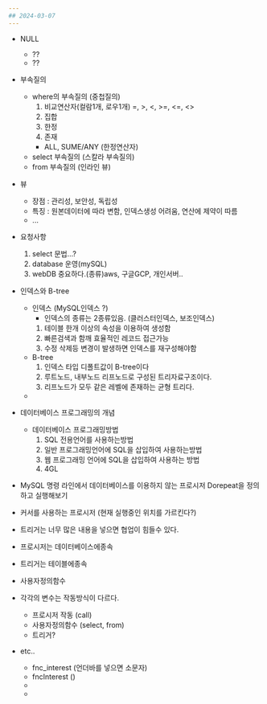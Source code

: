 ```yaml
---
## 2024-03-07
---
```


- NULL
    - ??
    - ??

- 부속질의
    - where의 부속질의 (중첩질의)
        1. 비교연산자(컬람1개, 로우1개) =, >, <, >=, <=, <>
        2. 집합
        3. 한정
        4. 존재
        - ALL, SUME/ANY (한정연산자)
    - select 부속질의 (스칼라 부속질의)
    - from 부속질의 (인라인 뷰)
- 뷰
    - 장점 : 관리성, 보안성, 독립성
    - 특징 : 원본데이터에 따라 변함, 인덱스생성 어려움, 연산에 제약이 따름
    - ...
- 요청사항
    1. select 문법...?
    2. database 운영(mySQL)
    3. webDB 중요하다.(종류)aws, 구글GCP, 개인서버..

- 인덱스와 B-tree
    - 인덱스 (MySQL인덱스 ?)
        - 인덱스의 종류는 2종류있음. (클러스터인덱스, 보조인덱스)
        1. 테이블 한개 이상의 속성을 이용하여 생성함
        2. 빠른검색과 함깨 효율적인 레코드 접근가능
        3. 수정 삭제등 변경이 발생하면 인덱스를 재구성해야함
    - B-tree
        1. 인덱스 타입 디폴트값이 B-tree이다
        2. 루트노드, 내부노드 리프노드로 구성된 트리자료구조이다.
        3. 리프노드가 모두 같은 레벨에 존재하는 균형 트리다.
    - 
    
- 데이터베이스 프로그래밍의 개념
	- 데이터베이스 프로그래밍방법
		1. SQL 전용언어를 사용하는방법
		2. 일반 프로그래밍언어에 SQL을 삽입하여 사용하는방법
		3. 웹 프로그래밍 언어에 SQL을 삽입하여 사용하는 방법
		4. 4GL
		
- MySQL 명령 라인에서 데이터베이스를 이용하지 않는 프로시저 Dorepeat을 정의하고 실행해보기
- 커서를 사용하는 프로시저 (현재 실행중인 위치를 가르킨다?) 
- 트리거는 너무 많은 내용을 넣으면 협업이 힘들수 있다.
- 프로시저는 데이터베이스에종속
- 트리거는 테이블에종속
- 사용자정의함수 
- 각각의 변수는 작동방식이 다르다.
	- 프로시저 작동 (call) 
	- 사용자정의함수 (select, from)
	- 트리거?
	
- etc..
	- fnc_interest (언더바를 넣으면 소문자)
	- fncInterest ()
    - 
    - 

